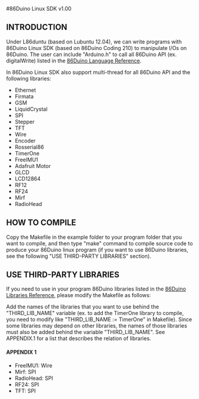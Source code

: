 #86Duino Linux SDK v1.00

INTRODUCTION
------------

Under L86duntu (based on Lubuntu 12.04), we can write programs with
86Duino Linux SDK (based on 86Duino Coding 210) to manipulate I/Os on 86Duino.
The user can include "Arduino.h" to call all 86Duino API (ex. digitalWrite)
listed in the [86Duino Language Reference](http://www.86duino.com/?page_id=2255).

In 86Duino Linux SDK also support multi-thread for all 86Duino API and
the following libraries:

* Ethernet
* Firmata
* GSM
* LiquidCrystal 
* SPI
* Stepper
* TFT
* Wire
* Encoder
* Rosserial86
* TimerOne
* FreeIMU1
* Adafruit Motor
* GLCD
* LCD12864
* RF12
* RF24
* Mirf
* RadioHead

HOW TO COMPILE
--------------

Copy the Makefile in the example folder to your program folder 
that you want to compile, and then type "make" command to compile source
code to produce your 86Duino linux program (if you want to use 86Duino libraries,
see the following "USE THIRD-PARTY LIBRARIES" section).


USE THIRD-PARTY LIBRARIES
-------------------------

If you need to use in your program 86Duino libraries listed in the [86Duino 
Libraries Reference](http://www.86duino.com/?page_id=2257), please modify
the Makefile as follows:

  Add the names of the libraries that you want to use behind the 
  "THIRD_LIB_NAME" variable (ex. to add the TimerOne library to compile, you 
  need to modify like "THIRD_LIB_NAME := TimerOne" in Makefile). Since some 
  libraries may depend on other libraries, the names of those libraries must 
  also be added behind the variable "THIRD_LIB_NAME". See APPENDIX.1 for a
  list that describes the relation of libraries.

#### APPENDIX 1 ####

* FreeIMU1:         Wire
* Mirf:             SPI
* RadioHead:        SPI
* RF24:             SPI
* TFT:              SPI
